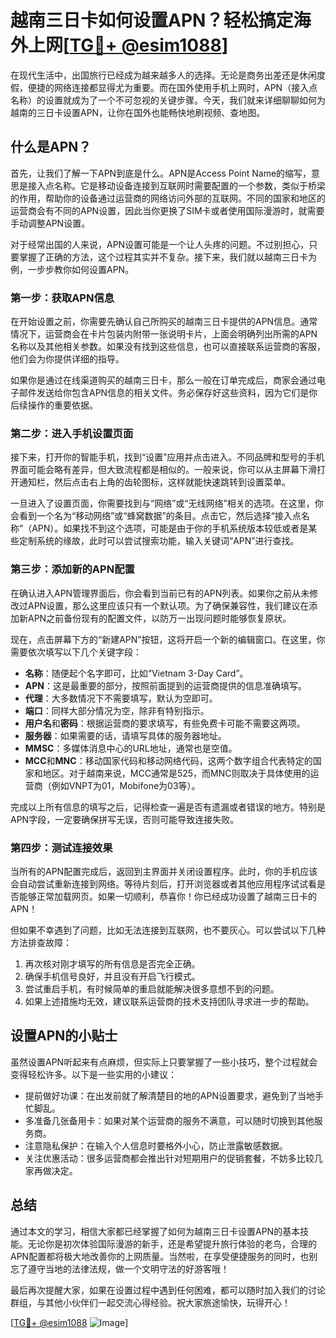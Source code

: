 # 越南三日卡如何设置APN？轻松搞定海外上网[[TG💪+ @esim1088](https://t.me/s/esim1088)]

在现代生活中，出国旅行已经成为越来越多人的选择。无论是商务出差还是休闲度假，便捷的网络连接都显得尤为重要。而在国外使用手机上网时，APN（接入点名称）的设置就成为了一个不可忽视的关键步骤。今天，我们就来详细聊聊如何为越南的三日卡设置APN，让你在国外也能畅快地刷视频、查地图。

## 什么是APN？

首先，让我们了解一下APN到底是什么。APN是Access Point Name的缩写，意思是接入点名称。它是移动设备连接到互联网时需要配置的一个参数，类似于桥梁的作用，帮助你的设备通过运营商的网络访问外部的互联网。不同的国家和地区的运营商会有不同的APN设置，因此当你更换了SIM卡或者使用国际漫游时，就需要手动调整APN设置。

对于经常出国的人来说，APN设置可能是一个让人头疼的问题。不过别担心，只要掌握了正确的方法，这个过程其实并不复杂。接下来，我们就以越南三日卡为例，一步步教你如何设置APN。

### 第一步：获取APN信息

在开始设置之前，你需要先确认自己所购买的越南三日卡提供的APN信息。通常情况下，运营商会在卡片包装内附带一张说明卡片，上面会明确列出所需的APN名称以及其他相关参数。如果没有找到这些信息，也可以直接联系运营商的客服，他们会为你提供详细的指导。

如果你是通过在线渠道购买的越南三日卡，那么一般在订单完成后，商家会通过电子邮件发送给你包含APN信息的相关文件。务必保存好这些资料，因为它们是你后续操作的重要依据。

### 第二步：进入手机设置页面

接下来，打开你的智能手机，找到“设置”应用并点击进入。不同品牌和型号的手机界面可能会略有差异，但大致流程都是相似的。一般来说，你可以从主屏幕下滑打开通知栏，然后点击右上角的齿轮图标，这样就能快速跳转到设置菜单。

一旦进入了设置页面，你需要找到与“网络”或“无线网络”相关的选项。在这里，你会看到一个名为“移动网络”或“蜂窝数据”的条目。点击它，然后选择“接入点名称”（APN）。如果找不到这个选项，可能是由于你的手机系统版本较低或者是某些定制系统的缘故，此时可以尝试搜索功能，输入关键词“APN”进行查找。

### 第三步：添加新的APN配置

在确认进入APN管理界面后，你会看到当前已有的APN列表。如果你之前从未修改过APN设置，那么这里应该只有一个默认项。为了确保兼容性，我们建议在添加新APN之前备份现有的配置文件，以防万一出现问题时能够恢复原状。

现在，点击屏幕下方的“新建APN”按钮，这将开启一个新的编辑窗口。在这里，你需要依次填写以下几个关键字段：

- **名称**：随便起个名字即可，比如“Vietnam 3-Day Card”。
- **APN**：这是最重要的部分，按照前面提到的运营商提供的信息准确填写。
- **代理**：大多数情况下不需要填写，默认为空即可。
- **端口**：同样大部分情况为空，除非有特别指示。
- **用户名**和**密码**：根据运营商的要求填写，有些免费卡可能不需要这两项。
- **服务器**：如果需要的话，请填写具体的服务器地址。
- **MMSC**：多媒体消息中心的URL地址，通常也是空值。
- **MCC**和**MNC**：移动国家代码和移动网络代码，这两个数字组合代表特定的国家和地区。对于越南来说，MCC通常是525，而MNC则取决于具体使用的运营商（例如VNPT为01，Mobifone为03等）。

完成以上所有信息的填写之后，记得检查一遍是否有遗漏或者错误的地方。特别是APN字段，一定要确保拼写无误，否则可能导致连接失败。

### 第四步：测试连接效果

当所有的APN配置完成后，返回到主界面并关闭设置程序。此时，你的手机应该会自动尝试重新连接到网络。等待片刻后，打开浏览器或者其他应用程序试试看是否能够正常加载网页。如果一切顺利，恭喜你！你已经成功设置了越南三日卡的APN！

但如果不幸遇到了问题，比如无法连接到互联网，也不要灰心。可以尝试以下几种方法排查故障：

1. 再次核对刚才填写的所有信息是否完全正确。
2. 确保手机信号良好，并且没有开启飞行模式。
3. 尝试重启手机，有时候简单的重启就能解决很多意想不到的问题。
4. 如果上述措施均无效，建议联系运营商的技术支持团队寻求进一步的帮助。

## 设置APN的小贴士

虽然设置APN听起来有点麻烦，但实际上只要掌握了一些小技巧，整个过程就会变得轻松许多。以下是一些实用的小建议：

- 提前做好功课：在出发前就了解清楚目的地的APN设置要求，避免到了当地手忙脚乱。
- 多准备几张备用卡：如果对某个运营商的服务不满意，可以随时切换到其他服务商。
- 注意隐私保护：在输入个人信息时要格外小心，防止泄露敏感数据。
- 关注优惠活动：很多运营商都会推出针对短期用户的促销套餐，不妨多比较几家再做决定。

## 总结

通过本文的学习，相信大家都已经掌握了如何为越南三日卡设置APN的基本技能。无论你是初次体验国际漫游的新手，还是希望提升旅行体验的老鸟，合理的APN配置都将极大地改善你的上网质量。当然啦，在享受便捷服务的同时，也别忘了遵守当地的法律法规，做一个文明守法的好游客哦！

最后再次提醒大家，如果在设置过程中遇到任何困难，都可以随时加入我们的讨论群组，与其他小伙伴们一起交流心得经验。祝大家旅途愉快，玩得开心！

[[TG💪+ @esim1088](https://t.me/s/esim1088) ![Image](https://i.postimg.cc/4NQfJmqS/Snipaste-2025-05-13-00-14-12.png)]